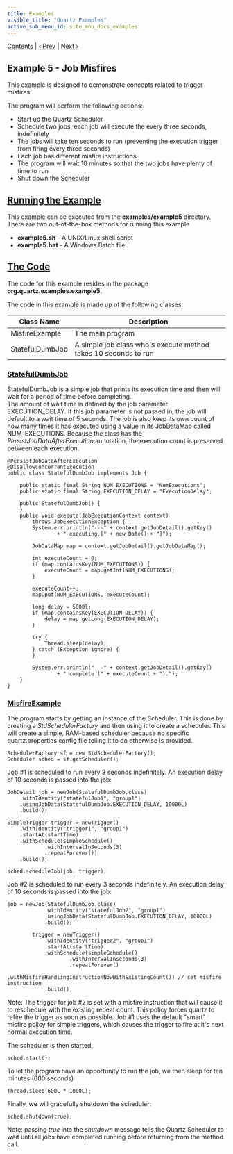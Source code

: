 ```yaml
---
title: Examples
visible_title: "Quartz Examples"
active_sub_menu_id: site_mnu_docs_examples
---
```

<div class="secNavPanel">
          <a href=".">Contents</a> |
	  <a href="Example4.html">&lsaquo;&nbsp;Prev</a> |
          <a href="Example6.html">Next&nbsp;&rsaquo;</a>
</div>

## Example 5 - Job Misfires

This example is designed to demonstrate concepts related to trigger misfires.

The program will perform the following actions:


+ Start up the Quartz Scheduler
+ Schedule two jobs, each job will execute the every three seconds, indefinitely
+ The jobs will take ten seconds to run (preventing the execution trigger from firing every three seconds)
+ Each job has different misfire instructions
+ The program will wait 10 minutes so that the two jobs have plenty of time to run
+ Shut down the Scheduler




## [Running the Example](#Example5-RunningtheExample)
This example can be executed from the **examples/example5** directory.   There are two out-of-the-box methods for running this example


+ **example5.sh** - A UNIX/Linux shell script
+ **example5.bat** - A Windows Batch file



## [The Code](#Example5-TheCode)

The code for this example resides in the package **org.quartz.examples.example5**.   

The code in this example is made up of the following classes:

<table><thead>
<tr>
<th> Class Name </th>
<th> Description</th>
</tr>
</thead>

<tbody>
<tr>
<td> MisfireExample </td>
<td> The main program</td>
</tr>
<tr>
<td> StatefulDumbJob </td>
<td> A simple job class who's execute method takes 10 seconds to run</td>
</tr>
</tbody></table>

### [StatefulDumbJob ](#Example5-StatefulDumbJob)

StatefulDumbJob is a simple job that prints its execution time and then will wait for a period of time before completing.  
The amount of wait time is defined by the job parameter EXECUTION_DELAY.  If this job parameter is not passed in, the
job will default to a wait time of 5 seconds.  The job is also keep its own count of how many times it has executed
using a value in its JobDataMap called NUM_EXECUTIONS.  Because the class has the *PersistJobDataAfterExecution*
annotation, the execution count is preserved between each execution.


<pre class="prettyprint highlight"><code class="language-java" data-lang="java">@PersistJobDataAfterExecution
@DisallowConcurrentExecution
public class StatefulDumbJob implements Job {

    public static final String NUM_EXECUTIONS = "NumExecutions";
    public static final String EXECUTION_DELAY = "ExecutionDelay";

    public StatefulDumbJob() {
    }
    public void execute(JobExecutionContext context)
        throws JobExecutionException {
        System.err.println("---" + context.getJobDetail().getKey()
                + " executing.[" + new Date() + "]");

        JobDataMap map = context.getJobDetail().getJobDataMap();

        int executeCount = 0;
        if (map.containsKey(NUM_EXECUTIONS)) {
            executeCount = map.getInt(NUM_EXECUTIONS);
        }

        executeCount++;
        map.put(NUM_EXECUTIONS, executeCount);

        long delay = 5000l;
        if (map.containsKey(EXECUTION_DELAY)) {
            delay = map.getLong(EXECUTION_DELAY);
        }

        try {
            Thread.sleep(delay);
        } catch (Exception ignore) {
        }

        System.err.println("  -" + context.getJobDetail().getKey()
                + " complete (" + executeCount + ").");
    }
}
</code></pre>



### [MisfireExample](#Example5-MisfireExample)

The program starts by getting an instance of the Scheduler.  This is done by creating a *StdSchedulerFactory*
and then using it to create a scheduler.  This will create a simple, RAM-based scheduler because no specific
quartz.properties config file telling it to do otherwise is provided.

<pre class="prettyprint highlight"><code class="language-java" data-lang="java">SchedulerFactory sf = new StdSchedulerFactory();
Scheduler sched = sf.getScheduler();
</code></pre>


Job #1 is scheduled to run every 3 seconds indefinitely.  An execution delay of 10 seconds is passed into the job:

<pre class="prettyprint highlight"><code class="language-java" data-lang="java">JobDetail job = newJob(StatefulDumbJob.class)
    .withIdentity("statefulJob1", "group1")
    .usingJobData(StatefulDumbJob.EXECUTION_DELAY, 10000L)
    .build();

SimpleTrigger trigger = newTrigger()
    .withIdentity("trigger1", "group1")
    .startAt(startTime)
    .withSchedule(simpleSchedule()
            .withIntervalInSeconds(3)
            .repeatForever())
    .build();

sched.scheduleJob(job, trigger);
</code></pre>



Job #2 is scheduled to run every 3 seconds indefinitely.  An execution delay of 10 seconds is passed into the job:

<pre class="prettyprint highlight"><code class="language-java" data-lang="java">job = newJob(StatefulDumbJob.class)
            .withIdentity("statefulJob2", "group1")
            .usingJobData(StatefulDumbJob.EXECUTION_DELAY, 10000L)
            .build();

        trigger = newTrigger()
            .withIdentity("trigger2", "group1")
            .startAt(startTime)
            .withSchedule(simpleSchedule()
                    .withIntervalInSeconds(3)
                    .repeatForever()
                    .withMisfireHandlingInstructionNowWithExistingCount()) // set misfire instruction
            .build();
</code></pre>

Note: The trigger for job #2 is set with a misfire instruction that will cause it to reschedule with the existing
repeat count.   This policy forces quartz to refire the trigger as soon as possible.   Job #1 uses the default
"smart" misfire policy for simple triggers, which causes the trigger to fire at it's next normal execution time.


The scheduler is then started.


<pre class="prettyprint highlight"><code class="language-java" data-lang="java">sched.start();
</code></pre>


To let the program have an opportunity to run the job, we then sleep for ten minutes (600 seconds)

<pre class="prettyprint highlight"><code class="language-java" data-lang="java">Thread.sleep(600L * 1000L);
</code></pre>


Finally, we will gracefully shutdown the scheduler:

<pre class="prettyprint highlight"><code class="language-java" data-lang="java">sched.shutdown(true);
</code></pre>


Note:  passing *true* into the *shutdown* message tells the Quartz Scheduler to wait until all jobs have completed running before returning from the method call.
